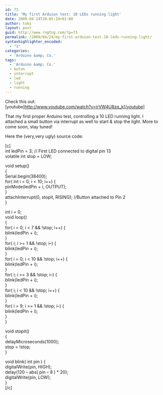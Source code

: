 ```yaml
---
id: 73
title: 'My first Arduion test: 10 LEDs running light'
date: 2009-04-24T20:05:19+01:00
author: tobi
layout: post
guid: http://www.rngtng.com/?p=73
permalink: /2009/04/24/my-first-arduion-test-10-leds-running-light/
syntaxhighlighter_encoded:
  - "1"
categories:
  - 'Arduino &amp; Co.'
tags:
  - 'Arduino &amp; Co.'
  - buton
  - interrupt
  - led
  - light
  - running
---
```

Check this out:  
[youtube]<http://www.youtube.com/watch?v=irVW4U8zq_k[/youtube]>

That my first proper Arduino test, controlling a 10 LED running light. I attached a small button via interrupt as well to start & stop the light. More to come soon, stay tuned!

Here the (very,very ugly) source code:

[c]  
int ledPin = 3; // First LED connected to digital pin 13  
volatile int stop = LOW;

void setup()  
{  
Serial.begin(38400);  
for( int i = 0; i < 10; i++) {  
pinMode(ledPin + i, OUTPUT);  
}  
attachInterrupt(0, stopit, RISING); //Button attached to Pin 2  
}

int i = 0;  
void loop()  
{  
for( i = 0; i < 7 && !stop; i++) {  
blink(ledPin + i);  
}  
for( i; i >= 1 && !stop; i&#8211;) {  
blink(ledPin + i);  
}  
for( i = 0; i < 10 && !stop; i++) {  
blink(ledPin + i);  
}  
for( i; i >= 3 && !stop; i&#8211;) {  
blink(ledPin + i);  
}  
for( i; i < 10 && !stop; i++) {  
blink(ledPin + i);  
}  
for( i = 9; i >= 1 && !stop; i&#8211;) {  
blink(ledPin + i);  
}  
}

void stopit()  
{  
delayMicroseconds(1000);  
stop = !stop;  
}

void blink( int pin ) {  
digitalWrite(pin, HIGH);  
delay(120 &#8211; abs( pin &#8211; 8 ) * 20);  
digitalWrite(pin, LOW);  
}  
[/c]